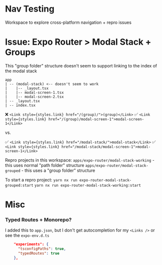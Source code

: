 # Nav Testing

Workspace to explore cross-platform navigation + repro issues



# Issue: Expo Router > Modal Stack + Groups

This "group folder" structure doesn't seem to support linking to the index of the modal stack

```
app
| -- (modal-stack) <-- doesn't seem to work
|    |-- _layout.tsx
|    |-- modal-screen-1.tsx
|    |-- modal-screen-2.tsx
| -- _layout.tsx
| -- index.tsx
```

❌  `<Link style={styles.link} href="/(group)/">(group)</Link>`
✅  `<Link style={styles.link} href="/(group)/modal-screen-1">modal-screen-1</Link>`

vs.

✅  `<Link style={styles.link} href="/modal-stack/">modal-stack</Link>`
✅  `<Link style={styles.link} href="/modal-stack/modal-screen-1">modal-screen-1</Link>`


Repro projects in this workspace:
`apps/expo-router/modal-stack-working` - this uses normal "path folder" structure
`apps/expo-router/modal-stack-grouped` - this uses a "group folder" structure

To start a repro project:
`yarn nx run expo-router-modal-stack-grouped:start`
`yarn nx run expo-router-modal-stack-working:start`


# Misc

### Typed Routes + Monorepo?

I added this to `app.json`, but I don't get autocompletion for my `<Links />` or see the `expo-env.d.ts`
```json
    "experiments": {
      "tsconfigPaths": true,
      "typedRoutes": true
    },
```
